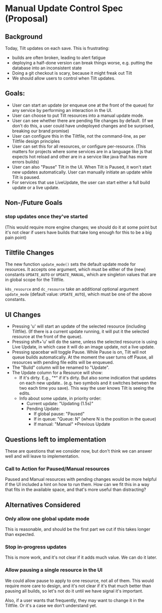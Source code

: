 # Manual Update Control Spec (Proposal)
## Background
Today, Tilt updates on each save. This is frustrating:
* builds are often broken, leading to alert fatigue
* deploying a half-done version can break things worse, e.g. putting the database into an inconsistent state
* Doing a git checkout is scary, because it might freak out Tilt
* We should allow users to control when Tilt updates.

## Goals:
* User can start an update (or enqueue one at the front of the queue) for any service by performing an interaction in the UI.
* User can choose to put Tilt resources into a manual update mode.
* User can see whether there are pending file changes by default. (If we don't do this, a user could have undeployed changes and be surprised, breaking our brand promise)
* User can configure this in the Tiltfile, not the command-line, as per Tiltfile design principles
* User can set this for all resources, or configure per-resource. (This matters for projects where some services are in a language like js that expects hot reload and other are in a service like java that has more errors builds)
* User can also "Pause" Tilt in the UI. When Tilt is Paused, it won't start new updates automatically. User can manually initiate an update while Tilt is paused.
* For services that use LiveUpdate, the user can start either a full build update or a live update.
## Non-/Future Goals
### stop updates once they've started
(This would require more engine changes; we should do it at some point but it's not clear if users have builds that take long enough for this to be a big pain point)
## Tiltfile Changes
The new function `update_mode()` sets the default update mode for resources. It accepts one argument, which must be either of the (new) constants `UPDATE_AUTO` or `UPDATE_MANUAL`, which are singleton values that are in global scope for the Tiltfile.

`k8s_resource` and `dc_resource` take an additional optional argument `update_mode` (default value: `UPDATE_AUTO`), which must be one of the above constants.

## UI Changes
* Pressing 'u' will start an update of the selected resource (including Tiltfile). (If there is a current update running, it will put it the selected resource at the front of the queue).
* Pressing shift+'u' will do the same, unless the selected resource is using Live Update, in which case it will do an image update, not a live update.
* Pressing spacebar will toggle Pause. While Pause is on, Tilt will not queue builds automatically. At the moment the user turns off Pause, all resources with pending file edits will be enqueued.
* The "Build" column will be renamed to "Update".
* The Update column for a Resource will show:
  * If it's dirty. E.g., "*" if it's dirty. But also some indication that updates on each new update.. (e.g. two symbols and it switches between the two each time you save). This way the user knows Tilt is seeing the edits.
  * Info about some update, in priority order:
    * Current update: "Updating (1.5s)"
    * Pending Update:
      * If global pause: "Paused"
      * If in queue: "Queue: N" (where N is the position in the queue)
      * If manual: "Manual"
    *Previous Update

## Questions left to implementation
These are questions that we consider now, but don't think we can answer well and will leave to implementation.

### Call to Action for Paused/Manual resources
Paused and Manual resources with pending changes would be more helpful if the UI included a hint on how to run them. How can we fit this in a way that fits in the available space, and that's more useful than distracting?

## Alternatives Considered

### Only allow one global update mode
This is reasonable, and should be the first part we cut if this takes longer than expected.

### Stop in-progress updates
This is more work, and it's not clear if it adds much value. We can do it later.

### Allow pausing a single resource in the UI
We could allow pause to apply to one resource, not all of them. This would require more care to design, and it's not clear if it's that much better than pausing all builds, so let's not do it until we have signal it's important.

Also, if a user wants that frequently, they may want to change it in the Tiltfile. Or it's a case we don't understand yet.

